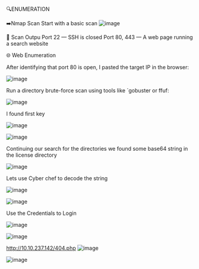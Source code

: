 🔍ENUMERATION

➡️Nmap Scan
Start with a basic scan
![image](https://github.com/user-attachments/assets/f3d3af79-a850-46d8-bcb0-07d31ec4afc1)

📄 Scan Outpu
Port 22 — SSH is closed
Port 80, 443 — A web page running a search website

🌐 Web Enumeration

After identifying that port 80 is open, I pasted the target IP in the browser:

![image](https://github.com/user-attachments/assets/619de8d0-ed3a-491d-9b5a-cc584dadbaf9)

 Run a directory brute-force scan using tools like `gobuster or ffuf:

 ![image](https://github.com/user-attachments/assets/88d82d36-75f6-4526-a7a8-4a1d1ddd40fe)

 I found first key 
 
 ![image](https://github.com/user-attachments/assets/9fb6b5d8-7598-4ab8-97f8-1a78de772fd2)

 
 ![image](https://github.com/user-attachments/assets/f0915338-0451-4a8b-a6b6-b46cf68325bb)

 Continuing our search for the directories we found some base64 string in the license directory

 ![image](https://github.com/user-attachments/assets/65608cac-f767-48b1-8814-30c1d3a8127c)

Lets use Cyber chef to decode the string 

 ![image](https://github.com/user-attachments/assets/73d2c715-e09e-4efa-92e8-5e69485898cd)

 ![image](https://github.com/user-attachments/assets/555d5780-0259-4ef5-a85c-119f86a01a6f)

 Use the Credentials to Login 

  ![image](https://github.com/user-attachments/assets/efb1d170-95eb-4ebd-acab-a8da2a98248e)

  ![image](https://github.com/user-attachments/assets/0405ff10-d46e-4141-a7c5-96c2090c7adb)
  
http://10.10.237.142/404.php
  ![image](https://github.com/user-attachments/assets/18d20239-5e09-4f7e-bbbc-6c51567b84ee)

  ![image](https://github.com/user-attachments/assets/d2c6aad7-65b9-4a73-8b72-1c9063e23b0d)




  
  

  


 



 


 






